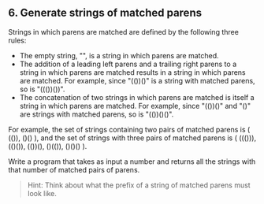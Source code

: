## 6. Generate strings of matched parens

Strings in which parens are matched are defined by the following three rules:
- The empty string, "", is a string in which parens are matched.
- The addition of a leading left parens and a trailing right parens to a string in which parens are matched results in a string in which parens are matched. For example, since "(())()" is a string with matched parens, so is "((())())".
- The concatenation of two strings in which parens are matched is itself a string in which parens are matched. For example, since "(())()" and "()" are strings with matched parens, so is "(())()()".

For example, the set of strings containing two pairs of matched parens
is ( (()), ()() ), and the set of strings with three pairs of matched parens is
( ((())), (()()), (())(), ()(()), ()()() ).

Write a program that takes as input a number and returns all the strings with that number of matched pairs of parens.

> Hint: Think about what the prefix of a string of matched parens must look like.